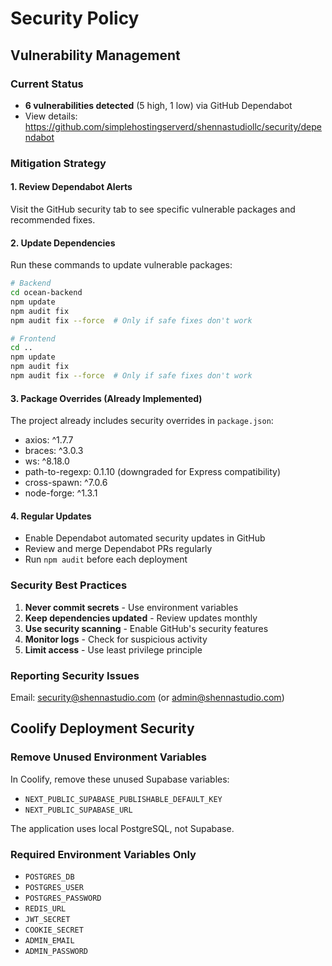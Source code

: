# Security Policy

## Vulnerability Management

### Current Status
- **6 vulnerabilities detected** (5 high, 1 low) via GitHub Dependabot
- View details: https://github.com/simplehostingserverd/shennastudiollc/security/dependabot

### Mitigation Strategy

#### 1. Review Dependabot Alerts
Visit the GitHub security tab to see specific vulnerable packages and recommended fixes.

#### 2. Update Dependencies
Run these commands to update vulnerable packages:

```bash
# Backend
cd ocean-backend
npm update
npm audit fix
npm audit fix --force  # Only if safe fixes don't work

# Frontend
cd ..
npm update
npm audit fix
npm audit fix --force  # Only if safe fixes don't work
```

#### 3. Package Overrides (Already Implemented)
The project already includes security overrides in `package.json`:
- axios: ^1.7.7
- braces: ^3.0.3
- ws: ^8.18.0
- path-to-regexp: 0.1.10 (downgraded for Express compatibility)
- cross-spawn: ^7.0.6
- node-forge: ^1.3.1

#### 4. Regular Updates
- Enable Dependabot automated security updates in GitHub
- Review and merge Dependabot PRs regularly
- Run `npm audit` before each deployment

### Security Best Practices

1. **Never commit secrets** - Use environment variables
2. **Keep dependencies updated** - Review updates monthly
3. **Use security scanning** - Enable GitHub's security features
4. **Monitor logs** - Check for suspicious activity
5. **Limit access** - Use least privilege principle

### Reporting Security Issues
Email: security@shennastudio.com (or admin@shennastudio.com)

## Coolify Deployment Security

### Remove Unused Environment Variables
In Coolify, remove these unused Supabase variables:
- `NEXT_PUBLIC_SUPABASE_PUBLISHABLE_DEFAULT_KEY`
- `NEXT_PUBLIC_SUPABASE_URL`

The application uses local PostgreSQL, not Supabase.

### Required Environment Variables Only
- `POSTGRES_DB`
- `POSTGRES_USER`
- `POSTGRES_PASSWORD`
- `REDIS_URL`
- `JWT_SECRET`
- `COOKIE_SECRET`
- `ADMIN_EMAIL`
- `ADMIN_PASSWORD`
